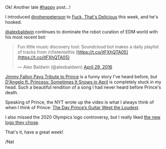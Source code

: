 Ok! Another late [#happy](/tag/happy) post...!

I introduced [@rohenpeterson](https://twitter.com/rohenpeterson) to [Fuck, That's Delicious](https://www.youtube.com/watch?v=XEWh_6FJMh4&feature=youtu.be) this week, and he's hooked.

[@alexbaldwin](https://twitter.com/alexbaldwin) continues to dominate the robot curation of EDM world with his most recent bot:

> Fun little music discovery tool: Soundcloud bot makes a daily playlist of tracks from /r/listentothis [https://t.co/itFXhQTA05](https://t.co/itFXhQTA05)
> 
> — Alex Baldwin (@alexbaldwin) [April 29, 2016](https://twitter.com/alexbaldwin/status/726198126223052801)

[Jimmy Fallon Pays Tribute to Prince](https://www.youtube.com/watch?v=o9iVXxFt1Wg&feature=youtu.be) is a funny story I've heard before, but [D'Angelo ft. Princess: Sometimes It Snows in April](https://www.youtube.com/watch?v=6uzBHhPEWpE&feature=youtu.be) is completely stuck in my head. Such a beautiful rendition of a song I had never heard before Prince's death.

Speaking of Prince, the NYT wrote up the video is what I always think of when I think of Prince: [The Day Prince’s Guitar Wept the Loudest](http://www.nytimes.com/2016/04/28/arts/music/prince-guitar-rock-hall-of-fame.html?smid=fb-nytimes&smtyp=cur).

I also missed the 2020 Olympics logo controversy, but I really liked [the new logo they chose](http://www.japantimes.co.jp/news/2016/04/25/national/checkered-pattern-chosen-as-official-logo-for-2020-tokyo-olympic-games/).

That's it, have a great week!

/Nat